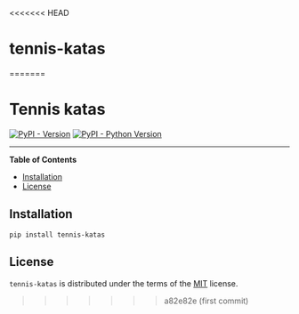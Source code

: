 <<<<<<< HEAD
# tennis-katas
=======
# Tennis katas

[![PyPI - Version](https://img.shields.io/pypi/v/tennis-katas.svg)](https://pypi.org/project/tennis-katas)
[![PyPI - Python Version](https://img.shields.io/pypi/pyversions/tennis-katas.svg)](https://pypi.org/project/tennis-katas)

-----

**Table of Contents**

- [Installation](#installation)
- [License](#license)

## Installation

```console
pip install tennis-katas
```

## License

`tennis-katas` is distributed under the terms of the [MIT](https://spdx.org/licenses/MIT.html) license.
>>>>>>> a82e82e (first commit)
